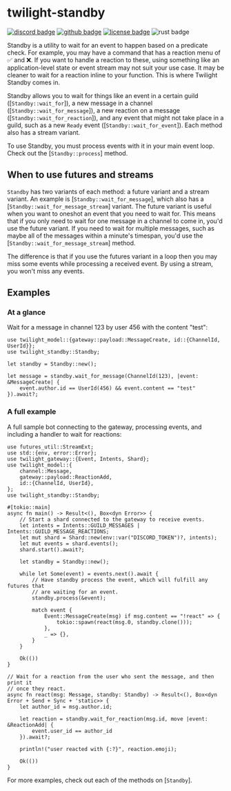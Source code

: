 <!-- cargo-sync-readme start -->

# twilight-standby

[![discord badge][]][discord link] [![github badge][]][github link] [![license badge][]][license link] ![rust badge]

Standby is a utility to wait for an event to happen based on a predicate
check. For example, you may have a command that has a reaction menu of ✅ and
❌. If you want to handle a reaction to these, using something like an
application-level state or event stream may not suit your use case. It may
be cleaner to wait for a reaction inline to your function. This is where
Twilight Standby comes in.

Standby allows you to wait for things like an event in a certain guild
([`Standby::wait_for`]), a new message in a channel
([`Standby::wait_for_message`]), a new reaction on a message
([`Standby::wait_for_reaction`]), and any event that might not take place in
a guild, such as a new `Ready` event ([`Standby::wait_for_event`]). Each
method also has a stream variant.

To use Standby, you must process events with it in your main event loop.
Check out the [`Standby::process`] method.

## When to use futures and streams

`Standby` has two variants of each method: a future variant and a stream
variant. An example is [`Standby::wait_for_message`], which also has a
[`Standby::wait_for_message_stream`] variant. The future variant is useful
when you want to oneshot an event that you need to wait for. This means that
if you only need to wait for one message in a channel to come in, you'd use
the future variant. If you need to wait for multiple messages, such as maybe
all of the messages within a minute's timespan, you'd use the
[`Standby::wait_for_message_stream`] method.

The difference is that if you use the futures variant in a loop then you may
miss some events while processing a received event. By using a stream, you
won't miss any events.

## Examples

### At a glance

Wait for a message in channel 123 by user 456 with the content "test":

```rust,no_run
use twilight_model::{gateway::payload::MessageCreate, id::{ChannelId, UserId}};
use twilight_standby::Standby;

let standby = Standby::new();

let message = standby.wait_for_message(ChannelId(123), |event: &MessageCreate| {
    event.author.id == UserId(456) && event.content == "test"
}).await?;
```

### A full example

A full sample bot connecting to the gateway, processing events, and
including a handler to wait for reactions:

```rust,no_run
use futures_util::StreamExt;
use std::{env, error::Error};
use twilight_gateway::{Event, Intents, Shard};
use twilight_model::{
    channel::Message,
    gateway::payload::ReactionAdd,
    id::{ChannelId, UserId},
};
use twilight_standby::Standby;

#[tokio::main]
async fn main() -> Result<(), Box<dyn Error>> {
    // Start a shard connected to the gateway to receive events.
    let intents = Intents::GUILD_MESSAGES | Intents::GUILD_MESSAGE_REACTIONS;
    let mut shard = Shard::new(env::var("DISCORD_TOKEN")?, intents);
    let mut events = shard.events();
    shard.start().await?;

    let standby = Standby::new();

    while let Some(event) = events.next().await {
        // Have standby process the event, which will fulfill any futures that
        // are waiting for an event.
        standby.process(&event);

        match event {
            Event::MessageCreate(msg) if msg.content == "!react" => {
                tokio::spawn(react(msg.0, standby.clone()));
            },
            _ => {},
        }
    }

    Ok(())
}

// Wait for a reaction from the user who sent the message, and then print it
// once they react.
async fn react(msg: Message, standby: Standby) -> Result<(), Box<dyn Error + Send + Sync + 'static>> {
    let author_id = msg.author.id;

    let reaction = standby.wait_for_reaction(msg.id, move |event: &ReactionAdd| {
        event.user_id == author_id
    }).await?;

    println!("user reacted with {:?}", reaction.emoji);

    Ok(())
}
```

For more examples, check out each of the methods on [`Standby`].

[discord badge]: https://img.shields.io/discord/745809834183753828?color=%237289DA&label=discord%20server&logo=discord&style=for-the-badge
[discord link]: https://discord.gg/7jj8n7D
[github badge]: https://img.shields.io/badge/github-twilight-6f42c1.svg?style=for-the-badge&logo=github
[github link]: https://github.com/twilight-rs/twilight
[license badge]: https://img.shields.io/badge/license-ISC-blue.svg?style=for-the-badge&logo=pastebin
[license link]: https://github.com/twilight-rs/twilight/blob/trunk/LICENSE.md
[rust badge]: https://img.shields.io/badge/rust-1.48+-93450a.svg?style=for-the-badge&logo=rust

<!-- cargo-sync-readme end -->
